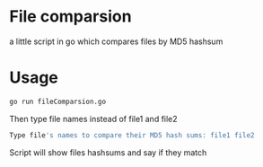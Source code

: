 # File comparsion
a little script in go which compares files by MD5 hashsum

# Usage
  ```bash
  go run fileComparsion.go
  ```
  Then type file names instead of file1 and file2
  ```bash
  Type file's names to compare their MD5 hash sums: file1 file2
  ```
  Script will show files hashsums and say if they match
